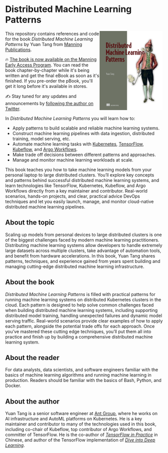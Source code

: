 # Distributed Machine Learning Patterns

<img align="right" src="images/book-front-cover.png" alt="book-front-cover" width="40%" height="10%">

This repository contains references and code for the book *Distributed Machine Learning Patterns* by Yuan Tang from [Manning Publications](https://www.manning.com/).

:fire: [The book is now available on the Manning Early Access Program](https://www.manning.com/books/distributed-machine-learning-patterns). You can read the book chapter-by-chapter while it's being written and get the final eBook as soon as it's finished. If you pre-order the pBook, you'll get it long before it's available in stores.

:writing_hand: Stay tuned for any updates and announcements by [following the author on Twitter](https://twitter.com/TerryTangYuan).

In *Distributed Machine Learning Patterns* you will learn how to:

* Apply patterns to build scalable and reliable machine learning systems.
* Construct machine learning pipelines with data ingestion, distributed training, model serving, etc.
* Automate machine learning tasks with [Kubernetes](https://kubernetes.io/), [TensorFlow](https://www.tensorflow.org/), [Kubeflow](https://www.kubeflow.org/), and [Argo Workflows](https://argoproj.github.io/argo-workflows/).
* Make trade off decisions between different patterns and approaches.
* Manage and monitor machine learning workloads at scale.

This book teaches you how to take machine learning models from your personal laptop to large distributed clusters. You’ll explore key concepts and patterns behind successful distributed machine learning systems, and learn technologies like TensorFlow, Kubernetes, Kubeflow, and Argo Workflows directly from a key maintainer and contributor. Real-world scenarios, hands-on projects, and clear, practical advice DevOps techniques and let you easily launch, manage, and monitor cloud-native distributed machine learning pipelines.

## About the topic

Scaling up models from personal devices to large distributed clusters is one of the biggest challenges faced by modern machine learning practitioners. Distributing machine learning systems allow developers to handle extremely large datasets across multiple clusters, take advantage of automation tools, and benefit from hardware accelerations. In this book, Yuan Tang shares patterns, techniques, and experience gained from years spent building and managing cutting-edge distributed machine learning infrastructure.

## About the book

*Distributed Machine Learning Patterns* is filled with practical patterns for running machine learning systems on distributed Kubernetes clusters in the cloud. Each pattern is designed to help solve common challenges faced when building distributed machine learning systems, including supporting distributed model training, handling unexpected failures and dynamic model serving traffic. Real-world scenarios provide clear examples of how to apply each pattern, alongside the potential trade offs for each approach. Once you’ve mastered these cutting edge techniques, you’ll put them all into practice and finish up by building a comprehensive distributed machine learning system.

## About the reader

For data analysts, data scientists, and software engineers familiar with the basics of machine learning algorithms and running machine learning in production. Readers should be familiar with the basics of Bash, Python, and Docker.

## About the author

Yuan Tang is a senior software engineer at [Ant Group](https://www.antgroup.com/), where he works on AI infrastructure and AutoML platforms on Kubernetes. He is a key maintainer and contributor to many of the technologies used in this book, including co-chair of Kubeflow, top contributor of Argo Workflows, and committer of TensorFlow. He is the co-author of *[TensorFlow in Practice](https://terrytangyuan.github.io/2017/02/12/tensorflow-in-practice-book-chinese/)* in Chinese, and author of the TensorFlow implementation of *[Dive into Deep Learning](https://d2l.ai/)*.
